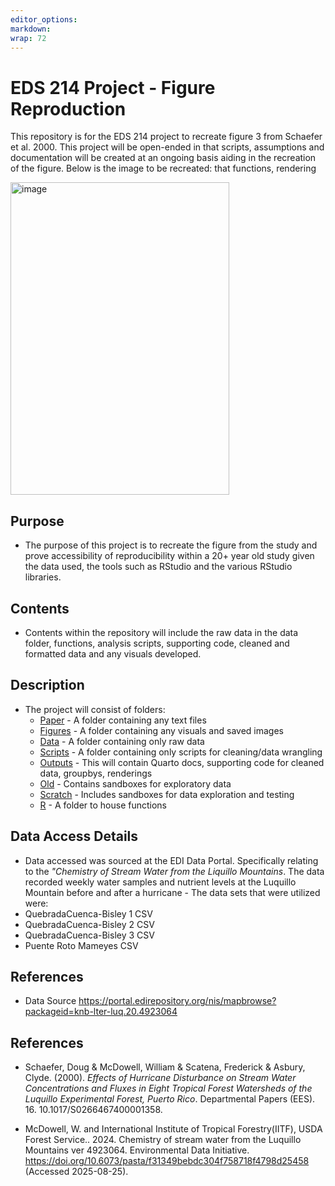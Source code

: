 ```yaml
---
editor_options: 
markdown: 
wrap: 72
---
```


# EDS 214 Project - Figure Reproduction

This repository is for the EDS 214 project to recreate figure 3 from Schaefer et al. 2000. This project will be open-ended in that scripts, assumptions and documentation will be created at an ongoing basis aiding in the recreation of the figure. Below is the image to be recreated:
 that functions, rendering
 
 
<img src="https://github.com/user-attachments/assets/ea634bda-fc23-4263-8b63-ce28e4c3ce61" alt="image" width="350" height="500"/>


## Purpose

-   The purpose of this project is to recreate the figure from the study and prove accessibility of reproducibility within a 20+ year old study given the data used, the tools such as RStudio and the various RStudio libraries.

## Contents

-   Contents within the repository will include the raw data in the data folder, functions, analysis scripts, supporting code, cleaned and formatted data and any visuals developed.

## Description

- The project will consist of folders: 
  - [Paper](https://github.com/Awoo56709/eds_214_project/tree/main/paper) - A folder containing any text files
  - [Figures](https://github.com/Awoo56709/eds_214_project/tree/main/Figures) - A folder containing any visuals and saved images 
  - [Data](https://github.com/Awoo56709/eds_214_project/tree/main/Data) - A folder containing only raw data 
  - [Scripts](https://github.com/Awoo56709/eds_214_project/tree/main/Scripts) - A folder containing only scripts for cleaning/data wrangling
  - [Outputs](https://github.com/Awoo56709/eds_214_project/tree/main/Outputs) - This will contain Quarto docs, supporting code for cleaned data, groupbys, renderings
  - [Old](https://github.com/Awoo56709/eds_214_project/tree/main/Old) - Contains sandboxes for exploratory data
  - [Scratch](https://github.com/Awoo56709/eds_214_project/tree/main/Scratch) - Includes sandboxes for data exploration and testing
  - [R](https://github.com/Awoo56709/eds_214_project/tree/main/R) - A folder to house functions

## Data Access Details

-   Data accessed was sourced at the EDI Data Portal. Specifically relating to the *"Chemistry of Stream Water from the Liquillo Mountains*. The data recorded weekly water samples and nutrient levels at the Luquillo Mountain before and after a hurricane - The data sets that were utilized were:
  - QuebradaCuenca-Bisley 1 CSV
  - QuebradaCuenca-Bisley 2 CSV
  - QuebradaCuenca-Bisley 3 CSV
  - Puente Roto Mameyes CSV
## References

-   Data Source <https://portal.edirepository.org/nis/mapbrowse?packageid=knb-lter-luq.20.4923064>

## References

- Schaefer, Doug & McDowell, William & Scatena, Frederick & Asbury, Clyde. (2000). *Effects of Hurricane Disturbance on Stream Water Concentrations and Fluxes in Eight Tropical Forest Watersheds of the Luquillo Experimental Forest, Puerto Rico*. Departmental Papers (EES). 16. 10.1017/S0266467400001358.

- McDowell, W. and International Institute of Tropical Forestry(IITF), USDA Forest Service.. 2024. Chemistry of stream water from the Luquillo Mountains ver 4923064. Environmental Data Initiative. <https://doi.org/10.6073/pasta/f31349bebdc304f758718f4798d25458> (Accessed 2025-08-25).
